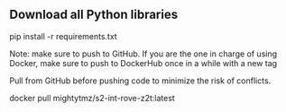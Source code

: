 ## Download all Python libraries

pip install -r requirements.txt


Note: make sure to push to GitHub. If you are the one in charge of using Docker, make sure to push to DockerHub once in a while with a new tag

Pull from GitHub before pushing code to minimize the risk of conflicts. 

docker pull mightytmz/s2-int-rove-z2t:latest